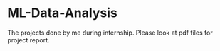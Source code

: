 # ML-Data-Analysis
The projects done by me during internship. Please look at pdf files for project report.
